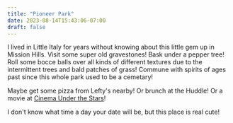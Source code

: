 ```yaml
---
title: "Pioneer Park"
date: 2023-08-14T15:43:06-07:00
draft: false
---
```


I lived in Little Italy for years without knowing about this little gem up in Mission Hills.
Visit some super old gravestones!
Bask under a pepper tree!
Roll some bocce balls over all kinds of different textures due to the intermittent trees and bald patches of grass!
Commune with spirits of ages past since this whole park used to be a cemetary!

Maybe get some pizza from Lefty's nearby!
Or brunch at the Huddle!
Or a movie at [Cinema Under the Stars](https://www.topspresents.com/)!

I don't know what time a day your date will be, but this place is real cute!

